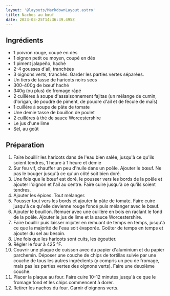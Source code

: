 ```yaml
---
layout: '@layouts/MarkdownLayout.astro'
title: Nachos au bœuf
date: 2023-03-25T14:36:39.495Z
---
```


## Ingrédients

- 1 poivron rouge, coupé en dés
- 1 oignon petit ou moyen, coupé en dés
- 1 piment jalapeño, haché
- 2-4 gousses d'ail, tranchées
- 3 oignons verts, tranchés. Garder les parties vertes séparées.
- Un tiers de tasse de haricots noirs secs
- 300-400g de bœuf haché
- 340g (ou plus) de fromage râpé
- 2 cuillères à soupe d'assaisonnement fajitas (un mélange de cumin, d'origan, de poudre de piment, de poudre d'ail et de fécule de maïs)
- 1 cuillère à soupe de pâte de tomate
- Une demie tasse de bouillon de poulet
- 2 cuillères à thé de sauce Worcestershire
- Le jus d'une lime
- Sel, au goût

## Préparation

1. Faire bouillir les haricots dans de l'eau bien salée, jusqu'à ce qu'ils soient tendres, 1 heure à 1 heure et demie
2. Sur feu vif, chauffer un peu d'huile dans un poêle. Ajouter le bœuf. Ne pas le bouger jusqu'à ce qu'un côté soit bien doré.
3. Une fois que le bœuf est doré, le pousser vers les bords de la poêle et ajouter l'oignon et l'ail au centre. Faire cuire jusqu'à ce qu'ils soient tendres.
4. Ajouter les épices. Tout mélanger.
5. Pousser tout vers les bords et ajouter la pâte de tomate. Faire cuire jusqu'à ce qu'elle devienne rouge foncé puis mélanger avec le bœuf.
6. Ajouter le bouillon. Remuer avec une cuillère en bois en raclant le fond de la poêle. Ajouter le jus de lime et la sauce Worcestershire.
7. Faire bouillir puis laisser mijoter en remuant de temps en temps, jusqu'à ce que la majorité de l'eau soit évaporée. Goûter de temps en temps et ajouter du sel au besoin.
8. Une fois que les haricots sont cuits, les égoutter.
9. Régler le four à 425 °F.
10. Couvrir une plaque de cuisson avec du papier d'aluminium et du papier parchemin. Déposer une couche de chips de tortillas suivie par une couche de tous les autres ingrédients (y compris un peu de fromage, mais pas les parties vertes des oignons verts). Faire une deuxième couche.
11. Placer la plaque au four. Faire cuire 10-12 minutes jusqu'à ce que le fromage fond et les chips commencent à dorer.
12. Retirer les nachos du four. Garnir d'oignons verts.

